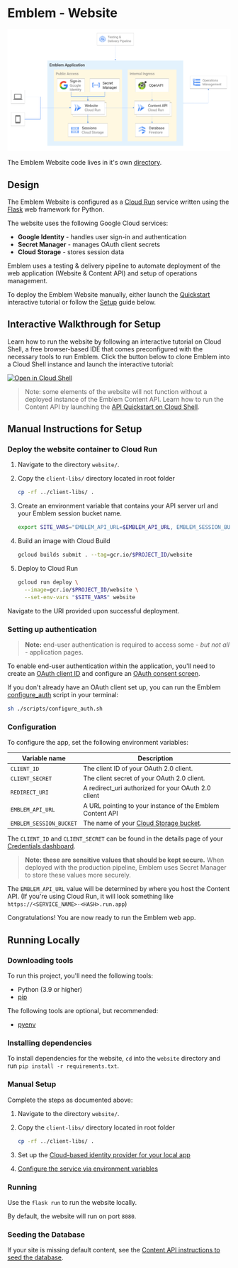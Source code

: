 # Emblem - Website

![Emblem Application architecture diagram](../docs/images/application.png)

The Emblem Website code lives in it's own [directory](https://github.com/GoogleCloudPlatform/emblem/tree/main/website).

## Design

The Emblem Website is configured as a [Cloud Run](https://cloud.google.com/run) service written using the [Flask](https://flask.palletsprojects.com/en/2.0.x/) web framework for Python.

The website uses the following Google Cloud services:

* **Google Identity** - handles user sign-in and authentication
* **Secret Manager** - manages OAuth client secrets
* **Cloud Storage** - stores session data

Emblem uses a testing & delivery pipeline to automate deployment of the web application (Website & Content API) and setup of operations management.

To deploy the Emblem Website manually, either launch the [Quickstart](#quickstart) interactive tutorial or follow the [Setup](#setup) guide below.

## Interactive Walkthrough for Setup

Learn how to run the website by following an interactive tutorial on Cloud Shell, a free browser-based IDE that comes preconfigured with the necessary tools to run Emblem. Click the button below to clone Emblem into a Cloud Shell instance and launch the interactive tutorial:

[![Open in Cloud Shell](https://gstatic.com/cloudssh/images/open-btn.svg)](https://ssh.cloud.google.com/cloudshell/editor?cloudshell_git_repo=https%3A%2F%2Fgithub.com%2FGoogleCloudPlatform%2Femblem&cloudshell_tutorial=docs%2Ftutorials%2Fwebsite-quickstart.md)

> Note: some elements of the website will not function without a deployed instance of the Emblem Content API. Learn how to run the Content API by launching the [API Quickstart on Cloud Shell](https://ssh.cloud.google.com/cloudshell/editor?cloudshell_git_repo=https%3A%2F%2Fgithub.com%2FGoogleCloudPlatform%2Femblem&cloudshell_tutorial=docs%2Ftutorials%2Fapi-quickstart.md).

## Manual Instructions for Setup

### Deploy the website container to Cloud Run

1. Navigate to the directory `website/`.

1. Copy the `client-libs/` directory located in root folder

    ```sh
    cp -rf ../client-libs/ .
    ```

1. Create an environment variable that contains your API server url and your Emblem session bucket name.

    ```sh
    export SITE_VARS="EMBLEM_API_URL=$EMBLEM_API_URL, EMBLEM_SESSION_BUCKET=${EMBLEM_SESSION_BUCKET}"
    ```

1. Build an image with Cloud Build

    ```sh
    gcloud builds submit . --tag=gcr.io/$PROJECT_ID/website
    ```

1. Deploy to Cloud Run

    ```sh
    gcloud run deploy \
      --image=gcr.io/$PROJECT_ID/website \
      --set-env-vars "$SITE_VARS" website
    ```

Navigate to the URI provided upon successful deployment.

### Setting up authentication

> **Note:** end-user authentication is required to access some - _but not all_ - application pages.

To enable end-user authentication within the application, you'll need to create an [OAuth client ID](https://console.cloud.google.com/apis/credentials/oauthclient) and configure an [OAuth consent screen](https://console.cloud.google.com/apis/credentials/consent).

If you don't already have an OAuth client set up, you can run the Emblem [configure_auth](./scripts/configure_auth.sh) script in your terminal:

```sh
sh ./scripts/configure_auth.sh
```

### Configuration

To configure the app, set the following environment variables:

| **Variable name**       | **Description**                                           |
| ----------------------- | --------------------------------------------------------- |
| `CLIENT_ID`             | The client ID of your OAuth 2.0 client.               |
| `CLIENT_SECRET`         | The client secret of your OAuth 2.0 client.           |
| `REDIRECT_URI`          | A redirect_uri authorized for your OAuth 2.0 client   |
| `EMBLEM_API_URL`        | A URL pointing to your instance of the Emblem Content API |
| `EMBLEM_SESSION_BUCKET` | The name of your [Cloud Storage bucket](https://cloud.google.com/storage/docs/key-terms#buckets). |

The `CLIENT_ID` and `CLIENT_SECRET` can be found in the details page of your [Credentials dashboard](https://console.cloud.google.com/apis/credentials).

> **Note: these are sensitive values that should be kept secure.** When deployed with the production pipeline, Emblem uses Secret Manager to store these values more securely.

The `EMBLEM_API_URL` value will be determined by where you host the Content API. (If you're using Cloud Run, it will look something like `https://<SERVICE_NAME>-<HASH>.run.app`)

Congratulations! You are now ready to run the Emblem web app.

## Running Locally

### Downloading tools

To run this project, you'll need the following tools:

* Python (3.9 or higher)
* [pip](https://pypi.org/project/pip/)

The following tools are optional, but recommended:

* [pyenv](https://github.com/pyenv/pyenv)

### Installing dependencies

To install dependencies for the website, `cd` into the `website` directory and
run `pip install -r requirements.txt`.

### Manual Setup

Complete the steps as documented above:

1. Navigate to the directory `website/`.

1. Copy the `client-libs/` directory located in root folder

    ```sh
    cp -rf ../client-libs/ .
    ```

1. Set up the [Cloud-based identity provider for your local app](#setting-up-authentication)

1. [Configure the service via environment variables](#configuration)

### Running

Use the `flask run` to run the website locally.

By default, the website will run on port `8080`.

### Seeding the Database

If your site is missing default content, see the [Content API instructions to
seed the database](./content-api.md#seed-database).
